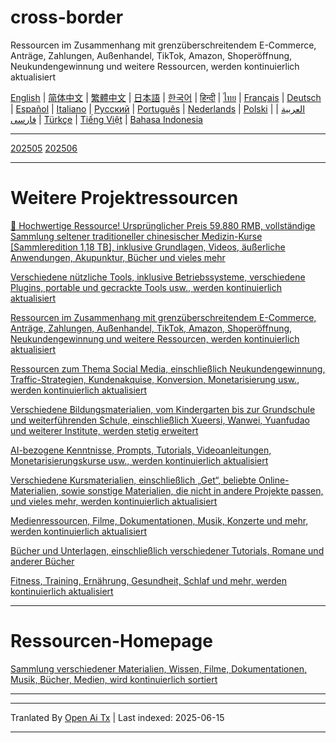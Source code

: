 # cross-border
Ressourcen im Zusammenhang mit grenzüberschreitendem E-Commerce, Anträge, Zahlungen, Außenhandel, TikTok, Amazon, Shoperöffnung, Neukundengewinnung und weitere Ressourcen, werden kontinuierlich aktualisiert

[English](https://openaitx.github.io/view.html?user=mswnlz&project=cross-border&lang=en) | [简体中文](https://openaitx.github.io/view.html?user=mswnlz&project=cross-border&lang=zh-CN) | [繁體中文](https://openaitx.github.io/view.html?user=mswnlz&project=cross-border&lang=zh-TW) | [日本語](https://openaitx.github.io/view.html?user=mswnlz&project=cross-border&lang=ja) | [한국어](https://openaitx.github.io/view.html?user=mswnlz&project=cross-border&lang=ko) | [हिन्दी](https://openaitx.github.io/view.html?user=mswnlz&project=cross-border&lang=hi) | [ไทย](https://openaitx.github.io/view.html?user=mswnlz&project=cross-border&lang=th) | [Français](https://openaitx.github.io/view.html?user=mswnlz&project=cross-border&lang=fr) | [Deutsch](https://openaitx.github.io/view.html?user=mswnlz&project=cross-border&lang=de) | [Español](https://openaitx.github.io/view.html?user=mswnlz&project=cross-border&lang=es) | [Italiano](https://openaitx.github.io/view.html?user=mswnlz&project=cross-border&lang=it) | [Русский](https://openaitx.github.io/view.html?user=mswnlz&project=cross-border&lang=ru) | [Português](https://openaitx.github.io/view.html?user=mswnlz&project=cross-border&lang=pt) | [Nederlands](https://openaitx.github.io/view.html?user=mswnlz&project=cross-border&lang=nl) | [Polski](https://openaitx.github.io/view.html?user=mswnlz&project=cross-border&lang=pl) | [العربية](https://openaitx.github.io/view.html?user=mswnlz&project=cross-border&lang=ar) | [فارسی](https://openaitx.github.io/view.html?user=mswnlz&project=cross-border&lang=fa) | [Türkçe](https://openaitx.github.io/view.html?user=mswnlz&project=cross-border&lang=tr) | [Tiếng Việt](https://openaitx.github.io/view.html?user=mswnlz&project=cross-border&lang=vi) | [Bahasa Indonesia](https://openaitx.github.io/view.html?user=mswnlz&project=cross-border&lang=id)

------------
[202505](https://raw.githubusercontent.com/mswnlz/cross-border/main/202505.md)
[202506](https://raw.githubusercontent.com/mswnlz/cross-border/main/202506.md)



---------------
# Weitere Projektressourcen

[🎁 Hochwertige Ressource! Ursprünglicher Preis 59.880 RMB, vollständige Sammlung seltener traditioneller chinesischer Medizin-Kurse [Sammleredition 1,18 TB], inklusive Grundlagen, Videos, äußerliche Anwendungen, Akupunktur, Bücher und vieles mehr](https://github.com/mswnlz/chinese-traditional)

[Verschiedene nützliche Tools, inklusive Betriebssysteme, verschiedene Plugins, portable und gecrackte Tools usw., werden kontinuierlich aktualisiert](https://github.com/mswnlz/tools)

[Ressourcen im Zusammenhang mit grenzüberschreitendem E-Commerce, Anträge, Zahlungen, Außenhandel, TikTok, Amazon, Shoperöffnung, Neukundengewinnung und weitere Ressourcen, werden kontinuierlich aktualisiert](https://github.com/mswnlz/cross-border)

[Ressourcen zum Thema Social Media, einschließlich Neukundengewinnung, Traffic-Strategien, Kundenakquise, Konversion, Monetarisierung usw., werden kontinuierlich aktualisiert](https://github.com/mswnlz/self-media)

[Verschiedene Bildungsmaterialien, vom Kindergarten bis zur Grundschule und weiterführenden Schule, einschließlich Xueersi, Wanwei, Yuanfudao und weiterer Institute, werden stetig erweitert](https://github.com/mswnlz/edu-knowlege)

[AI-bezogene Kenntnisse, Prompts, Tutorials, Videoanleitungen, Monetarisierungskurse usw., werden kontinuierlich aktualisiert](https://github.com/mswnlz/AIknowledge)

[Verschiedene Kursmaterialien, einschließlich „Get“, beliebte Online-Materialien, sowie sonstige Materialien, die nicht in andere Projekte passen, und vieles mehr, werden kontinuierlich aktualisiert](https://github.com/mswnlz/curriculum)

[Medienressourcen, Filme, Dokumentationen, Musik, Konzerte und mehr, werden kontinuierlich aktualisiert](https://github.com/mswnlz/movies)

[Bücher und Unterlagen, einschließlich verschiedener Tutorials, Romane und anderer Bücher](https://github.com/mswnlz/book)

[Fitness, Training, Ernährung, Gesundheit, Schlaf und mehr, werden kontinuierlich aktualisiert](https://github.com/mswnlz/healthy)



---------------

# Ressourcen-Homepage
[Sammlung verschiedener Materialien, Wissen, Filme, Dokumentationen, Musik, Bücher, Medien, wird kontinuierlich sortiert](https://github.com/mswnlz)

---------------

---

Tranlated By [Open Ai Tx](https://github.com/OpenAiTx/OpenAiTx) | Last indexed: 2025-06-15

---